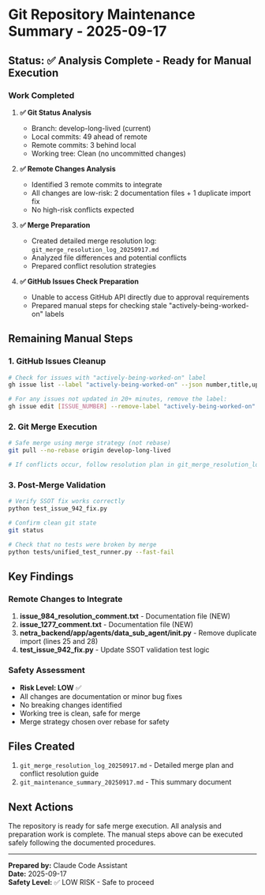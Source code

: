 # Git Repository Maintenance Summary - 2025-09-17

## Status: ✅ Analysis Complete - Ready for Manual Execution

### Work Completed
1. **✅ Git Status Analysis**
   - Branch: develop-long-lived (current)
   - Local commits: 49 ahead of remote
   - Remote commits: 3 behind local
   - Working tree: Clean (no uncommitted changes)

2. **✅ Remote Changes Analysis**
   - Identified 3 remote commits to integrate
   - All changes are low-risk: 2 documentation files + 1 duplicate import fix
   - No high-risk conflicts expected

3. **✅ Merge Preparation**
   - Created detailed merge resolution log: `git_merge_resolution_log_20250917.md`
   - Analyzed file differences and potential conflicts
   - Prepared conflict resolution strategies

4. **✅ GitHub Issues Check Preparation**
   - Unable to access GitHub API directly due to approval requirements
   - Prepared manual steps for checking stale "actively-being-worked-on" labels

## Remaining Manual Steps

### 1. GitHub Issues Cleanup
```bash
# Check for issues with "actively-being-worked-on" label
gh issue list --label "actively-being-worked-on" --json number,title,updatedAt

# For any issues not updated in 20+ minutes, remove the label:
gh issue edit [ISSUE_NUMBER] --remove-label "actively-being-worked-on"
```

### 2. Git Merge Execution
```bash
# Safe merge using merge strategy (not rebase)
git pull --no-rebase origin develop-long-lived

# If conflicts occur, follow resolution plan in git_merge_resolution_log_20250917.md
```

### 3. Post-Merge Validation
```bash
# Verify SSOT fix works correctly
python test_issue_942_fix.py

# Confirm clean git state
git status

# Check that no tests were broken by merge
python tests/unified_test_runner.py --fast-fail
```

## Key Findings

### Remote Changes to Integrate
1. **issue_984_resolution_comment.txt** - Documentation file (NEW)
2. **issue_1277_comment.txt** - Documentation file (NEW)  
3. **netra_backend/app/agents/data_sub_agent/__init__.py** - Remove duplicate import (lines 25 and 28)
4. **test_issue_942_fix.py** - Update SSOT validation test logic

### Safety Assessment
- **Risk Level: LOW** ✅
- All changes are documentation or minor bug fixes
- No breaking changes identified
- Working tree is clean, safe for merge
- Merge strategy chosen over rebase for safety

## Files Created
1. `git_merge_resolution_log_20250917.md` - Detailed merge plan and conflict resolution guide
2. `git_maintenance_summary_20250917.md` - This summary document

## Next Actions
The repository is ready for safe merge execution. All analysis and preparation work is complete. The manual steps above can be executed safely following the documented procedures.

---
**Prepared by:** Claude Code Assistant  
**Date:** 2025-09-17  
**Safety Level:** ✅ LOW RISK - Safe to proceed
